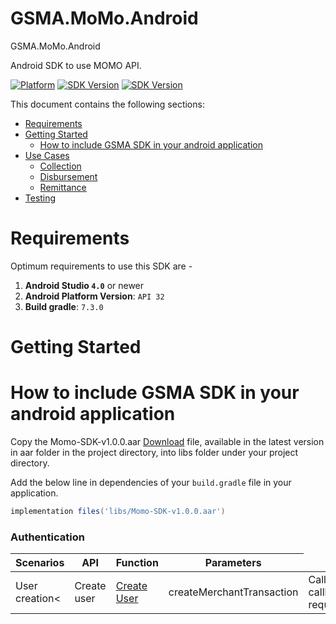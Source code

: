 # GSMA.MoMo.Android

GSMA.MoMo.Android

Android SDK to use MOMO API.

[![Platform](https://img.shields.io/badge/platform-Android-inactive.svg?style=flat)](https://github.com/gsmainclusivetechlab/mmapi-android-sdk)
[![SDK Version](https://img.shields.io/badge/minSdkVersion-21-blue.svg)](https://developer.android.com/about/versions/android-4.1)
[![SDK Version](https://img.shields.io/badge/targetSdkVersion-33-informational.svg)](https://developer.android.com/sdk/api_diff/31/changes)



This document contains the following sections:

-  [Requirements](#requirements)
-  [Getting Started](#getting-started)
     -  [How to include GSMA SDK in your android application](#Setup)
-  [Use Cases](#use-cases)
     -  [Collection](#collection)
     -  [Disbursement](#disbursement)
     -  [Remittance](#remittance)
-  [Testing](#testing)


<a name="#requirement"></a>

# Requirements

Optimum requirements to use this SDK are -

1. **Android Studio `4.0`** or newer
2. **Android Platform Version**: `API 32`
3. **Build gradle**: `7.3.0`

<a name="Setup"></a>

# Getting Started


# How to include GSMA SDK in your android application

Copy the Momo-SDK-v1.0.0.aar [Download](/aar/Momo-SDK-v1.0.0.aar)
 file, available in the latest version in aar folder in the project directory, into libs folder under your project directory.

Add the below line in dependencies of your `build.gradle` file in your application.

```groovy
implementation files('libs/Momo-SDK-v1.0.0.aar')
```
<a name="#authentication"></a>


### Authentication

<table>
<thead>
  <tr>
    <th>Scenarios</th>
    <th>API</th>
    <th>Function</th>
    <th>Parameters</th>
  </tr>
</thead>
<tbody>
  <tr>
    <td rowspan="3">User creation<</td>
    <td>Create user</td>
    <td><a href="/docs/authentication/docs/authentication/createApiKey.md">Create User</a></td>
    <td>createMerchantTransaction</td>
    <td>Callbackhost callbackhost,RequestStateInterface requestStateInterface</td>
  </tr>

</tbody>
</table>






















